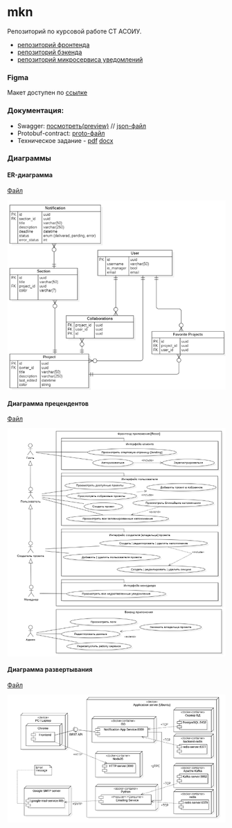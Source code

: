 # mkn

Репозиторий по курсовой работе СТ АСОИУ.

- [репозиторий фронтенда](https://github.com/pvrtss/mkn-frontend)
- [репозиторий бэкенда](https://github.com/vvjke314/mkn-backend)
- [репозиторий микросервиса уведомлений](https://github.com/Sanyazay/mkn-mailing-service)

### Figma

Макет доступен по [ссылке](https://www.figma.com/file/vyFT6WPGsmnSiZVdOWZkRq/MKN?node-id=0-1&t=Tmr3X1z1IiqiEFyA-0)

### Документация:

- Swagger: [посмотреть(preview)](https://vvjke314.github.io/mkn/) // [json-файл](https://github.com/vvjke314/mkn/tree/main/docs/swagger/swagger.json)
- Protobuf-contract: [proto-файл](/docs/proto/mail-service.proto)
- Техническое задание - [pdf](https://github.com/vvjke314/mkn/tree/main/docs/tech-spec/TZ_Zaycev_Eremihin_Abramov.pdf) [docx](https://github.com/vvjke314/mkn/tree/main/docs/tech-spec/TZ_Zaycev_Eremihin_Abramov.docx)

### Диаграммы

#### ER-диаграмма

[Файл](/docs/diagrams/er.mdj)

![ER-диаграмма](/docs/diagrams/er.png)

#### Диаграмма прецендентов

[Файл](/docs/diagrams/usecase.mdj)

![Диаграмма прецендентов](/docs/diagrams/usecase.png)

#### Диаграмма развертывания

[Файл](/docs/diagrams/deploy.mdj)

![Диаграмма развертывания](/docs/diagrams/deployment.png)
